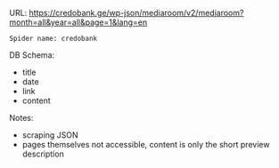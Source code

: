 URL: https://credobank.ge/wp-json/mediaroom/v2/mediaroom?month=all&year=all&page=1&lang=en

    Spider name: credobank

DB Schema:
- title
- date
- link
- content

Notes:
- scraping JSON
- pages themselves not accessible, content is only the short preview description